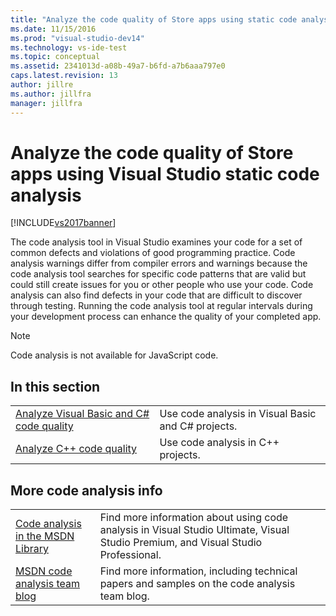```yaml
---
title: "Analyze the code quality of Store apps using static code analysis"
ms.date: 11/15/2016
ms.prod: "visual-studio-dev14"
ms.technology: vs-ide-test
ms.topic: conceptual
ms.assetid: 2341013d-a08b-49a7-b6fd-a7b6aaa797e0
caps.latest.revision: 13
author: jillre
ms.author: jillfra
manager: jillfra
---
```

# Analyze the code quality of Store apps using Visual Studio static code analysis
[!INCLUDE[vs2017banner](../includes/vs2017banner.md)]

The code analysis tool in Visual Studio examines your code for a set of common defects and violations of good programming practice. Code analysis warnings differ from compiler errors and warnings because the code analysis tool searches for specific code patterns that are valid but could still create issues for you or other people who use your code. Code analysis can also find defects in your code that are difficult to discover through testing. Running the code analysis tool at regular intervals during your development process can enhance the quality of your completed app.

> [!NOTE]
> Code analysis is not available for JavaScript code.

## In this section

|||
|-|-|
|[Analyze Visual Basic and C# code quality](../test/analyze-visual-basic-and-csharp-code-quality-in-store-apps-using-visual-studio-static-code-analysis.md)|Use code analysis in Visual Basic and C# projects.|
|[Analyze C++ code quality](../test/analyze-cpp-code-quality-of-store-apps-using-visual-studio-static-code-analysis.md)|Use code analysis in C++ projects.|

## More code analysis info

|||
|-|-|
|[Code analysis in the MSDN Library](https://msdn.microsoft.com/library/dd264897.aspx)|Find more information about using code analysis in Visual Studio Ultimate, Visual Studio Premium, and Visual Studio Professional.|
|[MSDN code analysis team blog](https://blogs.msdn.com/b/codeanalysis/)|Find more information, including technical papers and samples on the code analysis team blog.|
